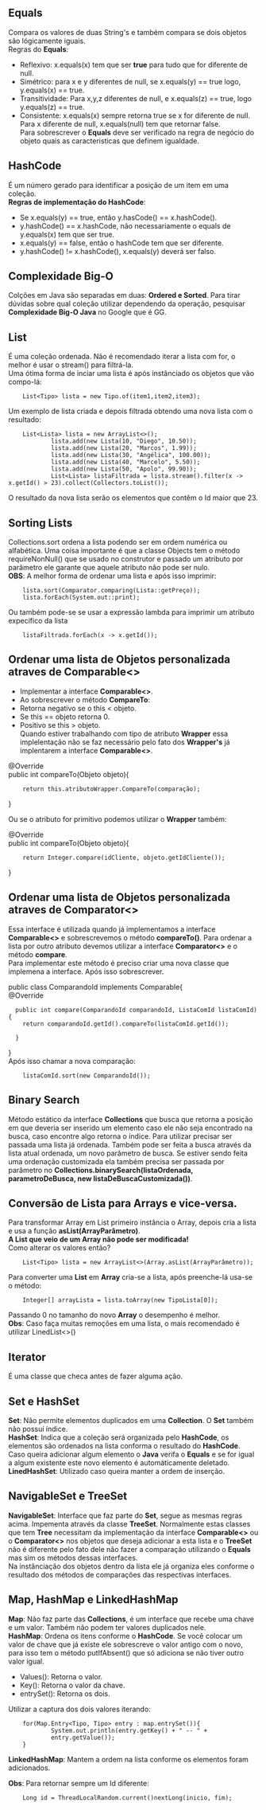 ## Equals
Compara os valores de duas String's e também compara se dois objetos são lógicamente iguais.  
Regras do **Equals**:  
* Reflexivo: x.equals(x) tem que ser **true** para tudo que for diferente de null.  
* Simétrico: para x e y diferentes de null, se x.equals(y) == true logo, y.equals(x) == true.  
* Transitividade: Para x,y,z diferentes de null, e x.equals(z) == true, logo y.equals(z) == true.  
* Consistente: x.equals(x) sempre retorna true se x for diferente de null.  Para x diferente de null, x.equals(null) tem que retornar false.   
Para sobrescrever o **Equals** deve ser verificado na regra de negócio do objeto quais as caracteristicas que definem igualdade.

## HashCode
É um número gerado para identificar a posição de um item em uma  coleção.  
**Regras de implementação do HashCode**:  
* Se x.equals(y) == true, então y.hasCode() == x.hashCode().
* y.hashCode() == x.hashCode, não necessariamente o equals de y.equals(x) tem que ser true.
* x.equals(y) == false, então o hashCode tem que ser diferente.  
* y.hashCode() != x.hashCode(), x.equals(y) deverá ser falso.

## Complexidade Big-O
Colções em Java são separadas em duas: **Ordered e Sorted**. Para tirar dúvidas sobre qual coleção utilizar dependendo da operação, pesquisar **Complexidade Big-O Java** no Google que é GG.

## List
É uma coleção ordenada. Não é recomendado iterar a lista com for, o melhor é usar o stream() para filtrá-la.  
Uma ótima forma de inciar uma lista é após instânciado os objetos que vão compo-lá:

        List<Tipo> lista = new Tipo.of(item1,item2,item3);

Um exemplo de lista criada e depois filtrada obtendo uma nova lista com o resultado: 

        List<Lista> lista = new ArrayList<>();
                lista.add(new Lista(10, "Diego", 10.50));
                lista.add(new Lista(20, "Marcos", 1.99));
                lista.add(new Lista(30, "Angélica", 100.00));
                lista.add(new Lista(40, "Marcelo", 5.50));
                lista.add(new Lista(50, "Apolo", 99.90));
                List<Lista> listaFiltrada = lista.stream().filter(x -> x.getId() > 23).collect(Collectors.toList());
O resultado da nova lista serão os elementos que contêm o Id maior que 23.
## Sorting Lists
Collections.sort ordena a lista podendo ser em ordem numérica ou alfabética. Uma coisa importante é que a classe Objects tem o método requireNonNull() que se usado no construtor e passado um atributo por parâmetro ele garante que aquele atributo não pode ser nulo.  
**OBS**: A melhor forma de ordenar uma lista e após isso imprimir:

        lista.sort(Comparator.comparing(Lista::getPreço));
        lista.forEach(System.out::print);

Ou também pode-se se usar a expressão lambda para imprimir um atributo expecífico da lista

        listaFiltrada.forEach(x -> x.getId());


## Ordenar uma lista de Objetos personalizada atraves de Comparable<>  
* Implementar a interface **Comparable<>**.  
* Ao sobrescrever o método **CompareTo**: 
* Retorna negativo se o this < objeto.  
* Se this == objeto retorna 0.  
* Positivo se this > objeto.  
Quando estiver trabalhando com tipo de atributo **Wrapper** essa implelentação não se faz necessário pelo fato dos **Wrapper's** já implentarem a interface **Comparable<>**.  

@Override  
public int compareTo(Objeto objeto){  

        return this.atributoWrapper.CompareTo(comparação);
}  

Ou se o atributo for primitivo podemos utilizar o **Wrapper** também:  

@Override  
public int compareTo(Objeto objeto){  

        return Integer.compare(idCliente, objeto.getIdCliente());
}  

## Ordenar uma lista de Objetos personalizada atraves de Comparator<>  
Essa interface é utilizada quando já implementamos a interface **Comparable<>** e sobrescrevemos o método **compareTo()**. Para ordenar a lista por outro atributo devemos utilizar a interface **Comparator<>** e o método **compare**.  
Para implementar este método é preciso criar uma nova classe que implemena a interface. Após isso sobrescrever.

public class ComparandoId implements Comparable<ListaComId>{  
      @Override  
      
      public int compare(ComparandoId comparandoId, ListaComId listaComId){  
        return comparandoId.getId().compareTo(listaComId.getId());

      }   
}  
Após isso chamar a nova comparação:  

        listaComId.sort(new ComparandoId());

## Binary Search
Método estático da interface **Collections** que busca que retorna a posição em que deveria ser inserido um elemento caso ele não seja encontrado na busca, caso encontre algo retorna o índice. Para utilizar precisar ser passada uma lista já ordenada. Também pode ser feita a busca através da lista atual ordenada, um novo parâmetro de busca. Se estiver sendo feita uma ordenação customizada ela também precisa ser passada por parâmetro no **Collections.binarySearch(listaOrdenada, parametroDeBusca, new listaDeBuscaCustomizada())**.


## Conversão de Lista para Arrays e vice-versa.
Para transformar Array em List primeiro instância o Array, depois cria a lista e usa a função **asList(ArrayParâmetro)**.  
**A List que veio de um Array não pode ser modificada!**  
Como alterar os valores então?  
        
        List<Tipo> lista = new ArrayList<>(Array.asList(ArrayParâmetro));

Para converter uma **List** em **Array** cria-se a lista, após preenche-lá usa-se o método:  
        
        Integer[] arrayLista = lista.toArray(new TipoLista[0]);

Passando 0 no tamanho do novo **Array** o desempenho é melhor.  
**Obs**: Caso faça muitas remoções em uma lista, o mais recomendado é utilizar LinedList<>()

## Iterator
É uma classe que checa antes de fazer alguma ação.

## Set e HashSet
**Set**: Não permite elementos duplicados em uma **Collection**. O **Set** também não possuí índice.  
**HashSet**: Indica que a coleção será organizada pelo **HashCode**, os elementos são ordenados na lista conforma o resultado do **HashCode**. Caso queira adicionar algum elemento  o **Java** verifa o **Equals** e se for igual a algum existente este novo elemento é automáticamente deletado.  
**LinedHashSet**: Utilizado caso queira manter a ordem de inserção.

## NavigableSet e TreeSet
**NavigableSet**: Interface que faz parte do **Set**, segue as mesmas regras acima. Impementa através da classe **TreeSet**. Normalmente estas classes que tem **Tree** necessitam da implementação da interface **Comparable<>** ou o **Comparator<>** nos objetos que deseja adicionar a esta lista e o **TreeSet** não é diferente pelo fato dele não fazer a comparação utilizando o **Equals** mas sim os métodos dessas interfaces.   
Na instânciação dos objetos dentro da lista ele já organiza eles conforme o resultado dos métodos de comparações das respectivas interfaces.

## Map, HashMap e LinkedHashMap
**Map**: Não faz parte das **Collections**, é um interface que recebe uma chave e um valor. Também não podem ter valores duplicados nele.  
**HashMap**: Ordena os itens conforme o **HashCode**. Se você colocar um valor de chave que já existe ele sobrescreve o valor antigo com o novo, para isso tem o método putIfAbsent() que só adiciona se não tiver outro valor igual.  
* Values(): Retorna o valor.  
* Key(): Retorna o valor da chave. 
* entrySet(): Retorna os dois.

Utilizar a captura dos dois valores iterando:

        for(Map.Entry<Tipo, Tipo> entry : map.entrySet()){
                System.out.println(entry.getKey() + " -- " +    
                entry.getValue());
        }

**LinkedHashMap**: Mantem a ordem na lista conforme os elementos foram adicionados.

**Obs**: Para retornar sempre um Id diferente:  

        Long id = ThreadLocalRandom.current()nextLong(inicio, fim);

